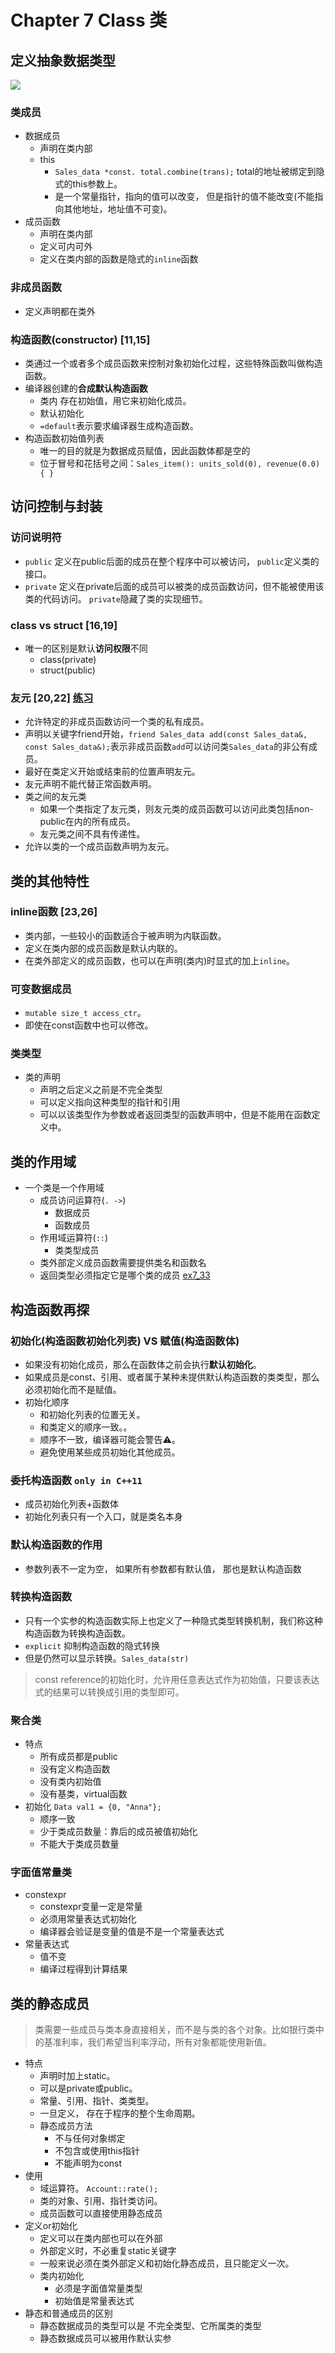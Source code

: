 # Chapter 7 Class 类

## 定义抽象数据类型
![](image/ch7_1.png)

### 类成员
- 数据成员
  - 声明在类内部
  - this
    - `Sales_data *const. total.combine(trans);` total的地址被绑定到隐式的this参数上。
    - 是一个常量指针，指向的值可以改变， 但是指针的值不能改变(不能指向其他地址，地址值不可变)。
- 成员函数
  - 声明在类内部
  - 定义可内可外
  - 定义在类内部的函数是隐式的`inline`函数

### 非成员函数
- 定义声明都在类外


### 构造函数(constructor) [11,15]
- 类通过一个或者多个成员函数来控制对象初始化过程，这些特殊函数叫做构造函数。
- 编译器创建的**合成默认构造函数**
  - 类内 存在初始值，用它来初始化成员。
  - 默认初始化
  - `=default`表示要求编译器生成构造函数。
- 构造函数初始值列表
  - 唯一的目的就是为数据成员赋值，因此函数体都是空的
  - 位于冒号和花括号之间：`Sales_item(): units_sold(0), revenue(0.0) { }`


## 访问控制与封装
### 访问说明符
- `public` 定义在public后面的成员在整个程序中可以被访问， `public`定义类的接口。
- `private` 定义在private后面的成员可以被类的成员函数访问，但不能被使用该类的代码访问。 `private`隐藏了类的实现细节。
### class vs struct [16,19]
- 唯一的区别是默认**访问权限**不同
  - class(private)
  - struct(public)
### 友元 [20,22] [练习](../ch7/ex7_21.h)
- 允许特定的非成员函数访问一个类的私有成员。
- 声明以关键字friend开始，`friend Sales_data add(const Sales_data&, const Sales_data&);`表示非成员函数`add`可以访问类`Sales_data`的非公有成员。
- 最好在类定义开始或结束前的位置声明友元。
- 友元声明不能代替正常函数声明。
- 类之间的友元类
  - 如果一个类指定了友元类，则友元类的成员函数可以访问此类包括non-public在内的所有成员。
  - 友元类之间不具有传递性。
- 允许以类的一个成员函数声明为友元。

## 类的其他特性
### inline函数 [23,26]
- 类内部，一些较小的函数适合于被声明为内联函数。
- 定义在类内部的成员函数是默认内联的。
- 在类外部定义的成员函数，也可以在声明(类内)时显式的加上`inline`。
### 可变数据成员
- `mutable size_t access_ctr`。
- 即使在const函数中也可以修改。
### 类类型
- 类的声明
  - 声明之后定义之前是不完全类型
  - 可以定义指向这种类型的指针和引用
  - 可以以该类型作为参数或者返回类型的函数声明中，但是不能用在函数定义中。

## 类的作用域
- 一个类是一个作用域
  - 成员访问运算符(`. ->`)
    - 数据成员
    - 函数成员
  - 作用域运算符(`::`)
    - 类类型成员
  - 类外部定义成员函数需要提供类名和函数名
  - 返回类型必须指定它是哪个类的成员 [ex7_33](../ch7/ex7_33.h)


## 构造函数再探
### 初始化(构造函数初始化列表) VS 赋值(构造函数体)
- 如果没有初始化成员，那么在函数体之前会执行**默认初始化**。
- 如果成员是const、引用、或者属于某种未提供默认构造函数的类类型，那么必须初始化而不是赋值。
- 初始化顺序
  - 和初始化列表的位置无关。
  - 和类定义的顺序一致。。
  - 顺序不一致，编译器可能会警告⚠️。
  - 避免使用某些成员初始化其他成员。
### 委托构造函数 `only in C++11`
- 成员初始化列表+函数体
- 初始化列表只有一个入口，就是类名本身
### 默认构造函数的作用
- 参数列表不一定为空， 如果所有参数都有默认值， 那也是默认构造函数
### 转换构造函数
- 只有一个实参的构造函数实际上也定义了一种隐式类型转换机制，我们称这种构造函数为转换构造函数。
- `explicit` 抑制构造函数的隐式转换
- 但是仍然可以显示转换。`Sales_data(str)`
> const reference的初始化时，允许用任意表达式作为初始值，只要该表达式的结果可以转换成引用的类型即可。

### 聚合类
- 特点
  - 所有成员都是public
  - 没有定义构造函数
  - 没有类内初始值
  - 没有基类，virtual函数
- 初始化 `Data val1 = {0, "Anna"};`
  - 顺序一致
  - 少于类成员数量：靠后的成员被值初始化
  - 不能大于类成员数量

### 字面值常量类
- constexpr
  - constexpr变量一定是常量
  - 必须用常量表达式初始化
  - 编译器会验证是变量的值是不是一个常量表达式
- 常量表达式
  - 值不变
  - 编译过程得到计算结果


## 类的静态成员
> 类需要一些成员与类本身直接相关，而不是与类的各个对象。比如银行类中的基准利率，我们希望当利率浮动，所有对象都能使用新值。
- 特点
  - 声明时加上static。
  - 可以是private或public。
  - 常量、引用、指针、类类型。
  - 一旦定义， 存在于程序的整个生命周期。
  - 静态成员方法
    - 不与任何对象绑定
    - 不包含或使用this指针
    - 不能声明为const
- 使用
  - 域运算符。 `Account::rate();`
  - 类的对象、引用、指针类访问。
  - 成员函数可以直接使用静态成员
- 定义or初始化
  - 定义可以在类内部也可以在外部
  - 外部定义时，不必重复static关键字
  - 一般来说必须在类外部定义和初始化静态成员，且只能定义一次。
  - 类内初始化
    - 必须是字面值常量类型
    - 初始值是常量表达式
- 静态和普通成员的区别
  - 静态数据成员的类型可以是 不完全类型、它所属类的类型
  - 静态数据成员可以被用作默认实参

